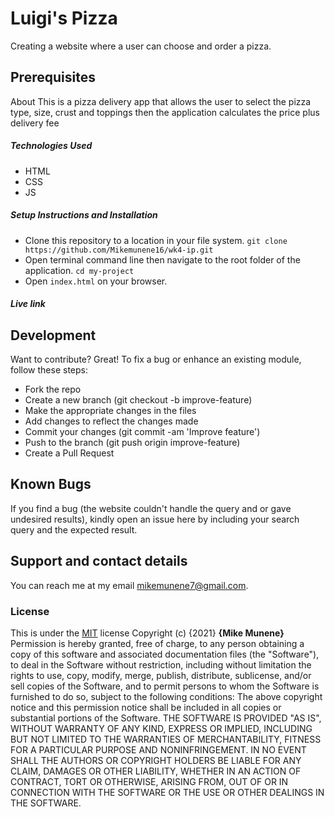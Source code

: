 # Luigi's Pizza
 Creating a website where a user can choose and order a pizza.
## Prerequisites
About
This is a pizza delivery app that allows the user to select the pizza type, size, crust and toppings then the application calculates the price plus delivery fee
##### Technologies Used
- HTML 
- CSS
- JS
##### Setup Instructions and Installation
- Clone this repository to a location in your file system.
 `git clone https://github.com/Mikemunene16/wk4-ip.git`
- Open terminal command line then navigate to the root folder of the application. 
`cd my-project`
- Open `index.html` on your browser.

##### Live link


## Development
Want to contribute? Great!
To fix a bug or enhance an existing module, follow these steps:
- Fork the repo
- Create a new branch (git checkout -b improve-feature)
- Make the appropriate changes in the files
- Add changes to reflect the changes made
- Commit your changes (git commit -am 'Improve feature')
- Push to the branch (git push origin improve-feature)
- Create a Pull Request

## Known Bugs
If you find a bug (the website couldn't handle the query and or gave undesired results), kindly open an issue here by including your search query and the expected result.

## Support and contact details
You can reach me at my email mikemunene7@gmail.com.
### License
This is under the [MIT](LICENSE) license
Copyright (c) {2021} **{Mike Munene}**
Permission is hereby granted, free of charge, to any person obtaining a copy of this software and associated documentation files (the "Software"), to deal in the Software without restriction, including without limitation the rights to use, copy, modify, merge, publish, distribute, sublicense, and/or sell copies of the Software, and to permit persons to whom the Software is furnished to do so, subject to the following conditions:
The above copyright notice and this permission notice shall be included in all copies or substantial portions of the Software.
THE SOFTWARE IS PROVIDED "AS IS", WITHOUT WARRANTY OF ANY KIND, EXPRESS OR IMPLIED, INCLUDING BUT NOT LIMITED TO THE WARRANTIES OF MERCHANTABILITY, FITNESS FOR A PARTICULAR PURPOSE AND NONINFRINGEMENT. IN NO EVENT SHALL THE AUTHORS OR COPYRIGHT HOLDERS BE LIABLE FOR ANY CLAIM, DAMAGES OR OTHER LIABILITY, WHETHER IN AN ACTION OF CONTRACT, TORT OR OTHERWISE, ARISING FROM, OUT OF OR IN CONNECTION WITH THE SOFTWARE OR THE USE OR OTHER DEALINGS IN THE SOFTWARE.

